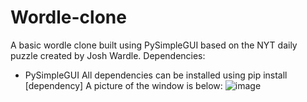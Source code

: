 # Wordle-clone
A basic wordle clone built using PySimpleGUI based on the NYT daily puzzle created by Josh Wardle.
Dependencies:
  -  PySimpleGUI
All dependencies can be installed using pip install [dependency]
A picture of the window is below:
![image](https://github.com/jackh2002/Wordle-clone/assets/46163555/aeeb6903-3fe3-40a8-bc48-68b86cb23307)
